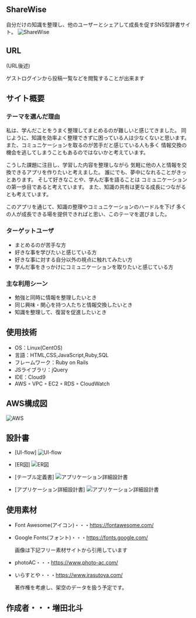 ## ShareWise
  自分だけの知識を整理し、他のユーザーとシェアして成長を促すSNS型辞書サイト。
![ShareWise](https://raw.githubusercontent.com/masudahokuto/sharewise/main/app/assets/images/sharewise-top.png)
## URL
(URL後述)

ゲストログインから投稿一覧などを閲覧することが出来ます
## サイト概要
  ### テーマを選んだ理由
  私は、学んだことをうまく整理してまとめるのが難しいと感じてきました。
  同じように、知識を効率よく整理できずに困っている人は少なくないと思います。
  また、コミュニケーションを取るのが苦手だと感じている人も多く
  情報交換の機会を逃してしまうこともあるのではないかと考えています。

  こうした課題に注目し、学習した内容を整理しながら
  気軽に他の人と情報を交換できるアプリを作りたいと考えました。
  誰にでも、夢中になれることがきっとあります。
  そして好きなことや、学んだ事を語ることは
  コミュニケーションの第一歩目であると考えています。
  また、知識の共有は更なる成長につながるとも考えています。

  このアプリを通じて、知識の整理やコミュニケーションのハードルを下げ
  多くの人が成長できる場を提供できればと思い、このテーマを選びました。

  ### ターゲットユーザ
  - まとめるのが苦手な方
  - 好きな事を学びたいと感じている方
  - 好きな事に対する自分以外の視点に触れてみたい方
  - 学んだ事をきっかけにコミュニケーションを取りたいと感じている方

  ### 主な利用シーン
  - 勉強と同時に情報を整理したいとき
  - 同じ興味・関心を持つ人たちと情報交換したいとき
  - 知識を整理して、復習を促進したいとき

## 使用技術
- OS：Linux(CentOS)
- 言語：HTML,CSS,JavaScript,Ruby,SQL
- フレームワーク：Ruby on Rails
- JSライブラリ：jQuery
- IDE：Cloud9
- AWS
  ◦ VPC
  ◦ EC2
  ◦ RDS
  ◦ CloudWatch

## AWS構成図
 ![AWS](https://raw.githubusercontent.com/masudahokuto/sharewise/main/app/assets/images/aws.png)
## 設計書
- [UI-flow]
 ![UI-flow](https://raw.githubusercontent.com/masudahokuto/sharewise/main/app/assets/images/UI-flow.png)

- [ER図]
 ![ER図](https://raw.githubusercontent.com/masudahokuto/sharewise/main/app/assets/images/erd.png)

- [テーブル定義書]
 ![アプリケーション詳細設計書](https://raw.githubusercontent.com/masudahokuto/sharewise/main/app/assets/images/tdd.png)

- [アプリケーション詳細設計書]
 ![アプリケーション詳細設計書](https://raw.githubusercontent.com/masudahokuto/sharewise/main/app/assets/images/app-detail.png)




## 使用素材

- Font Awesome(アイコン)・・・https://fontawesome.com/
- Google Fonts(フォント)・・・https://fonts.google.com/

  画像は下記フリー素材サイトから引用しています

- photoAC・・・https://www.photo-ac.com/
- いらすとや・・・https://www.irasutoya.com/

  著作権を考慮し、架空のデータを扱う予定です。

## 作成者・・・増田北斗
